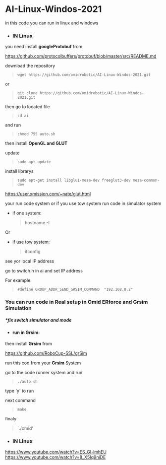 # AI-Linux-Windos-2021
in this code you can run in linux and windows 

* ### IN Linux


you need install <strong>googleProtobuf</strong> from:

https://github.com/protocolbuffers/protobuf/blob/master/src/README.md

download the repository

> `wget https://github.com/omidrobotic/AI-Linux-Windos-2021.git` 

or

> `git clone https://github.com/omidrobotic/AI-Linux-Windos-2021.git`

then go to located file

> `cd ai`
  
  and run
  
> `chmod 755 auto.sh`
  
  

then install <strong>OpenGL and GLUT</strong>

update 
> `sudo apt update`

install librarys
> `sudo apt-get install libglu1-mesa-dev freeglut3-dev mesa-common-dev`

https://user.xmission.com/~nate/glut.html


your run code system or if you use tow system run code in simulator system
<italic>
  
  * if one system:
    > hostname -I  
  
 Or 
 
  * if use tow system:
    > ifconfig
  
  see yor local IP address
  
  go to switch.h in ai and set IP address
  
  For example:
  > `#define GROUP_ADDR_SEND_GRSIM_COMMAND	"192.168.0.2"`
  
### You can run code in Real setup in Omid ERforce and Grsim Simulation

 ##### *fix switch simulator and mode
  
* #### run in <strong>Grsim</strong>:
  
then install <strong>Grsim</strong> from

https://github.com/RoboCup-SSL/grSim

run this cod from your <strong>Grsim</strong> System 

go to the code runner system and run:
> `./auto.sh`

 type 'y' to run
  
  next command 
  
 > `make`
  
  finaly
  
  >`./omid'

  
  
  * ### IN Linux
  https://www.youtube.com/watch?v=ES_GI-lmhEU
  https://www.youtube.com/watch?v=8_X5Iq9niDE
